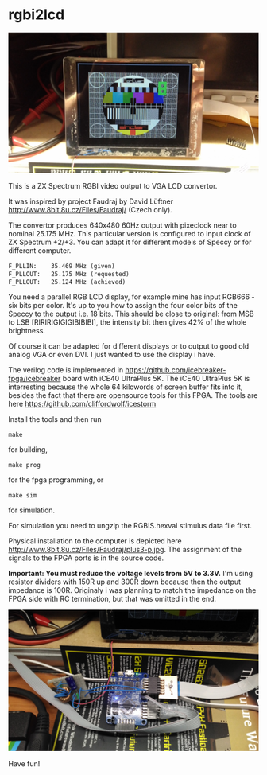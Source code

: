 # rgbi2lcd

![result](https://github.com/ladmanj/rgbi2lcd/blob/master/rgbi2lcd_result.jpg)

This is a ZX Spectrum RGBI video output to VGA LCD convertor.

It was inspired by project Faudraj by David Lüftner http://www.8bit.8u.cz/Files/Faudraj/ (Czech only).

The convertor produces 640x480 60Hz output with pixeclock near to nominal 25.175 MHz.
This particular version is configured to input clock of ZX Spectrum +2/+3. 
You can adapt it for different models of Speccy or for different computer.
~~~
F_PLLIN:    35.469 MHz (given)
F_PLLOUT:   25.175 MHz (requested)
F_PLLOUT:   25.124 MHz (achieved)
~~~
You need a parallel RGB LCD display, for example mine has input RGB666 - six bits per color.
It's up to you how to assign the four color bits of the Speccy to the output i.e. 18 bits.
This should be close to original: from MSB to LSB [RIRIRIGIGIGIBIBIBI], the intensity bit then
gives 42% of the whole brightness.

Of course it can be adapted for different displays or to output to good old analog VGA or even DVI.
I just wanted to use the display i have.

The verilog code is implemented in https://github.com/icebreaker-fpga/icebreaker board with iCE40 UltraPlus 5K.
The iCE40 UltraPlus 5K is interresting because the whole 64 kilowords of screen buffer fits into it, besides the fact that there are opensource tools for this FPGA.
The tools are here https://github.com/cliffordwolf/icestorm

Install the tools and then run 
~~~ 
make 
~~~ 
for building, 
~~~ 
make prog 
~~~ 
for the fpga programming, or 
~~~
make sim 
~~~ 
for simulation.

For simulation you need to ungzip the RGBIS.hexval stimulus data file first.

Physical installation to the computer is depicted here http://www.8bit.8u.cz/Files/Faudraj/plus3-p.jpg.
The assignment of the signals to the FPGA ports is in the source code.

**Important: You must reduce the voltage levels from 5V to 3.3V.**
I'm using resistor dividers with 150R up and 300R down because then the output impedance is 100R. Originaly i was planning to match the impedance on the FPGA side with RC termination, but that was omitted in the end.

![hardware](https://github.com/ladmanj/rgbi2lcd/blob/master/rgbi2lcd_hw.jpg)

Have fun!
